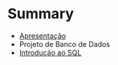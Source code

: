 # Summary

* [Apresentação](README.md)
* Projeto de Banco de Dados
* [Introdução ao SQL](introducao_ao_sql.md)

